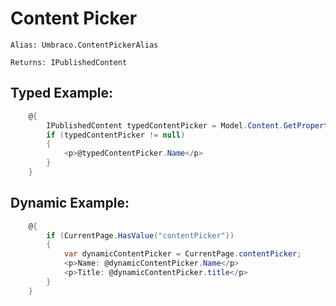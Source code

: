 # Content Picker #

`Alias: Umbraco.ContentPickerAlias`

`Returns: IPublishedContent`

## Typed Example: ##

```c#
    @{
        IPublishedContent typedContentPicker = Model.Content.GetPropertyValue<IPublishedContent>("contentPicker");
        if (typedContentPicker != null)
        {
            <p>@typedContentPicker.Name</p>                                                
        } 
    }
```

## Dynamic Example: ##

```c#
    @{
        if (CurrentPage.HasValue("contentPicker"))
        {
            var dynamicContentPicker = CurrentPage.contentPicker;
            <p>Name: @dynamicContentPicker.Name</p>
            <p>Title: @dynamicContentPicker.title</p>
        }                    
    }

```